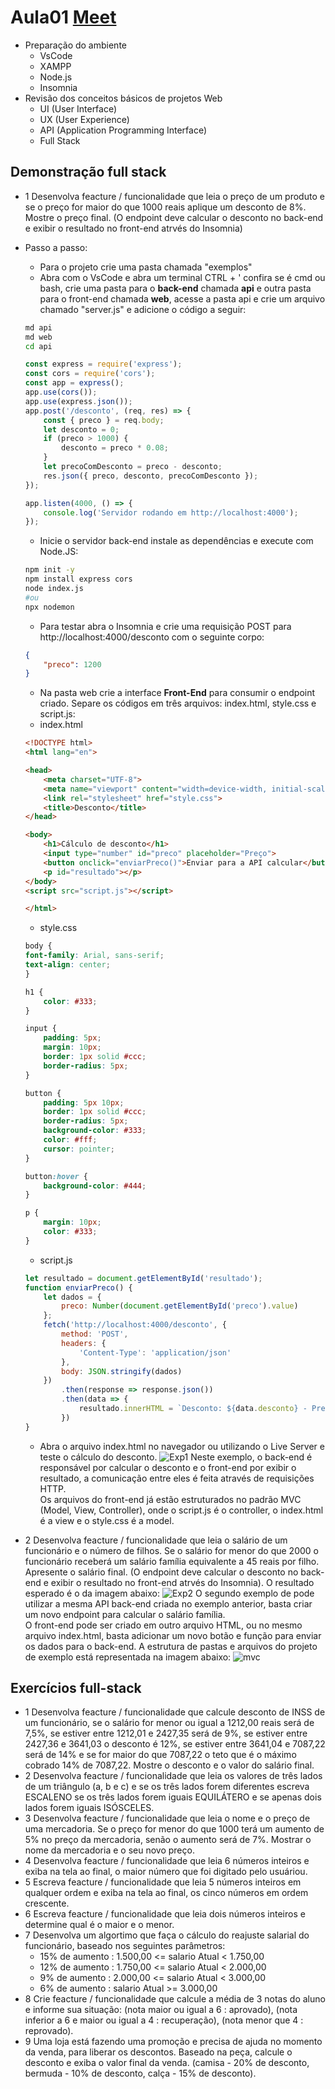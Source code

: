 # Aula01 [Meet](https://meet.google.com/eca-mwkj-bwf)
- Preparação do ambiente
    - VsCode
    - XAMPP
    - Node.js
    - Insomnia
- Revisão dos conceitos básicos de projetos Web
    - UI (User Interface)
    - UX (User Experience)
    - API (Application Programming Interface)
    - Full Stack

## Demonstração full stack
- 1 Desenvolva feacture / funcionalidade que leia o preço de um produto e se o preço for maior do que 1000 reais aplique um desconto de 8%. Mostre o preço final. (O endpoint deve calcular o desconto no back-end e exibir o resultado no front-end atrvés do Insomnia)

- Passo a passo:
    - Para o projeto crie uma pasta chamada "exemplos"
    - Abra com o VsCode e abra um terminal CTRL + ' confira se é cmd ou bash, crie uma pasta para o **back-end** chamada **api** e outra pasta para o front-end chamada **web**, acesse a pasta api e crie um arquivo chamado "server.js" e adicione o código a seguir:
    ```bash
    md api
    md web
    cd api
    ```
    ```javascript
    const express = require('express');
    const cors = require('cors');
    const app = express();
    app.use(cors());
    app.use(express.json());
    app.post('/desconto', (req, res) => {
        const { preco } = req.body;
        let desconto = 0;
        if (preco > 1000) {
            desconto = preco * 0.08;
        }
        let precoComDesconto = preco - desconto;
        res.json({ preco, desconto, precoComDesconto });
    });

    app.listen(4000, () => {
        console.log('Servidor rodando em http://localhost:4000');
    });
    ```
    - Inicie o servidor back-end instale as dependências e execute com Node.JS:
    ```bash
    npm init -y
    npm install express cors
    node index.js
    #ou
    npx nodemon
    ```
    - Para testar abra o Insomnia e crie uma requisição POST para http://localhost:4000/desconto com o seguinte corpo:
    ```json
    {
        "preco": 1200
    }
    ```
    - Na pasta web crie a interface **Front-End** para consumir o endpoint criado. Separe os códigos em três arquivos: index.html, style.css e script.js:
    - index.html
    ```html
    <!DOCTYPE html>
    <html lang="en">

    <head>
        <meta charset="UTF-8">
        <meta name="viewport" content="width=device-width, initial-scale=1.0">
        <link rel="stylesheet" href="style.css">
        <title>Desconto</title>
    </head>

    <body>
        <h1>Cálculo de desconto</h1>
        <input type="number" id="preco" placeholder="Preço">
        <button onclick="enviarPreco()">Enviar para a API calcular</button>
        <p id="resultado"></p>
    </body>
    <script src="script.js"></script>

    </html>
    ```
    - style.css
    ```css
    body {
    font-family: Arial, sans-serif;
    text-align: center;
    }

    h1 {
        color: #333;
    }

    input {
        padding: 5px;
        margin: 10px;
        border: 1px solid #ccc;
        border-radius: 5px;
    }

    button {
        padding: 5px 10px;
        border: 1px solid #ccc;
        border-radius: 5px;
        background-color: #333;
        color: #fff;
        cursor: pointer;
    }

    button:hover {
        background-color: #444;
    }

    p {
        margin: 10px;
        color: #333;
    }
    ```
    - script.js
    ```javascript
    let resultado = document.getElementById('resultado');
    function enviarPreco() {
        let dados = {
            preco: Number(document.getElementById('preco').value)
        };
        fetch('http://localhost:4000/desconto', {
            method: 'POST',
            headers: {
                'Content-Type': 'application/json'
            },
            body: JSON.stringify(dados)
        })
            .then(response => response.json())
            .then(data => {
                resultado.innerHTML = `Desconto: ${data.desconto} - Preço com desconto: ${data.precoComDesconto}`;
            })
    }
    ```
    - Abra o arquivo index.html no navegador ou utilizando o Live Server e teste o cálculo do desconto.
    ![Exp1](./exp1.png)
    Neste exemplo, o back-end é responsável por calcular o desconto e o front-end por exibir o resultado, a comunicação entre eles é feita através de requisições HTTP.<br>Os arquivos do front-end já estão estruturados no padrão MVC (Model, View, Controller), onde o script.js é o controller, o index.html é a view e o style.css é a model.

- 2 Desenvolva feacture / funcionalidade que leia o salário de um funcionário e o número de filhos. Se o salário for menor do que 2000 o funcionário receberá um salário família equivalente a 45 reais por filho. Apresente o salário final. (O endpoint deve calcular o desconto no back-end e exibir o resultado no front-end atrvés do Insomnia). O resultado esperado é o da imagem abaixo:
![Exp2](./exp2.png)
O segundo exemplo de pode utilizar a mesma API back-end criada no exemplo anterior, basta criar um novo endpoint para calcular o salário família.<br> O front-end pode ser criado em outro arquivo HTML, ou no mesmo arquivo index.html, basta adicionar um novo botão e função para enviar os dados para o back-end.
A estrutura de pastas e arquivos do projeto de exemplo está representada na imagem abaixo:
![mvc](./mvc.png)

## Exercícios full-stack
- 1 Desenvolva feacture / funcionalidade que calcule desconto de INSS de um funcionário, se o salário for menor ou igual a 1212,00 reais será de 7,5%, se estiver entre 1212,01 e 2427,35 será de 9%, se estiver entre 2427,36 e 3641,03 o desconto é 12%, se estiver entre 3641,04 e 7087,22 será de 14% e se for maior do que 7087,22 o teto que é o máximo cobrado 14% de 7087,22. Mostre o desconto e o valor do salário final.
- 2 Desenvolva feacture / funcionalidade que leia os valores de três lados de um triângulo (a, b e c) e se os três lados forem diferentes escreva ESCALENO se os três lados forem iguais EQUILÁTERO e se apenas dois lados forem iguais ISÓSCELES.
- 3 Desenvolva feacture / funcionalidade que leia o nome e o preço de uma mercadoria. Se o preço for menor do que 1000 terá um aumento de 5% no preço da mercadoria, senão o aumento será de 7%. Mostrar o nome da mercadoria e o seu novo preço.
- 4 Desenvolva feacture / funcionalidade que leia 6 números inteiros e exiba na tela ao final, o maior número que foi digitado pelo usuáriou.
- 5 Escreva feacture / funcionalidade que leia 5 números inteiros em qualquer ordem e exiba na tela ao final, os cinco números em ordem crescente.
- 6 Escreva feacture / funcionalidade que leia dois números inteiros e determine qual é o maior e o menor.
- 7 Desenvolva um algortimo que faça o cálculo do reajuste salarial do funcionário, baseado nos seguintes parâmetros:
    - 15% de aumento : 1.500,00 <= salario Atual < 1.750,00
    - 12% de aumento : 1.750,00 <= salario Atual < 2.000,00
    - 9% de aumento : 2.000,00 <= salario Atual < 3.000,00
    - 6% de aumento : salario Atual >= 3.000,00
- 8 Crie feacture / funcionalidade que calcule a média de 3 notas do aluno e informe sua situação: (nota maior ou igual a 6 : aprovado), (nota inferior a 6 e maior ou igual a 4 : recuperação), (nota menor que 4 : reprovado).
- 9 Uma loja está fazendo uma promoção e precisa de ajuda no momento da venda, para liberar os descontos. Baseado na peça, calcule o desconto e exiba o valor final da venda. (camisa - 20% de desconto, bermuda - 10% de desconto, calça - 15% de desconto).